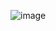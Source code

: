 
![image](https://user-images.githubusercontent.com/40095258/233594466-6b4ac00c-e5a9-48b4-bdb7-fa7dfa925779.png)
